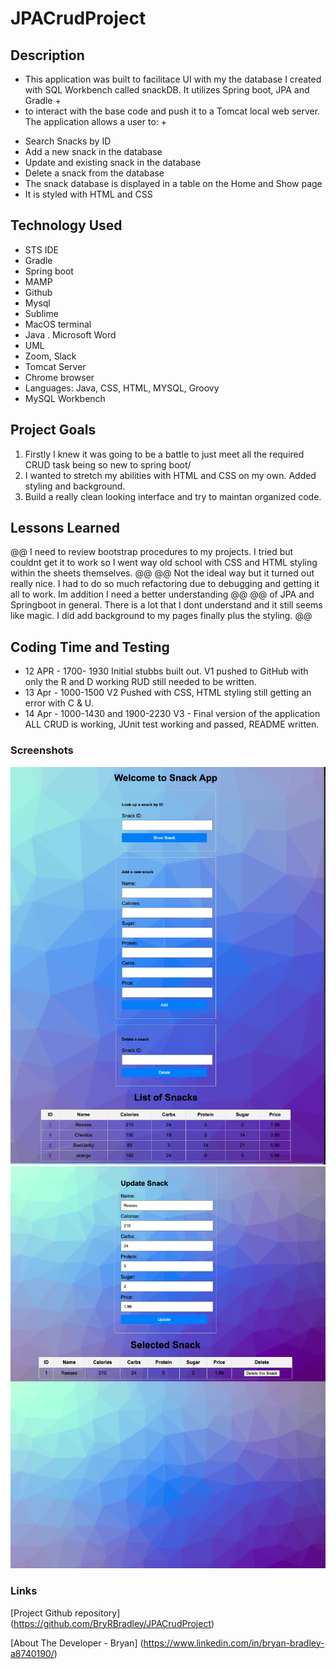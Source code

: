 # JPACrudProject

## Description
+ This application was built to facilitace UI with my the database I created with SQL Workbench called snackDB. It utilizes Spring boot, JPA and  Gradle +
+ to interact with the base code and push it to a Tomcat local web server. The application allows a user to: +

- Search Snacks by ID
- Add a new snack in the database
- Update and existing snack in the database
- Delete a snack from the database 
- The snack database is displayed in a table on the Home and Show page
- It is styled with HTML and CSS

## Technology Used

 - STS IDE
 - Gradle
 - Spring boot
 - MAMP  
 - Github
 - Mysql
 - Sublime 
 - MacOS terminal 
 - Java . Microsoft Word 
 - UML
 - Zoom, Slack
 - Tomcat Server
 - Chrome browser
 - Languages: Java, CSS, HTML, MYSQL, Groovy 
 - MySQL Workbench

## Project Goals 

1. Firstly I knew it was going to be a battle to just meet all the required CRUD task being so new to spring boot/
2. I wanted to stretch my abilities with HTML and CSS on my own. Added styling and background. 
3. Build a really clean looking interface and try to maintan organized code. 

## Lessons Learned
@@ I need to review bootstrap procedures to my projects. I tried but couldnt get it to work so I went way old school with CSS and HTML styling within the sheets themselves. @@
@@ Not the ideal way but it turned out really nice. I had to do so much refactoring due to debugging and getting it all to work. Im addition I need a better understanding @@
@@ of JPA and Springboot in general. There is a lot that I dont understand and it still seems like magic. I did add background to my pages finally plus the styling. @@

## Coding Time and Testing
- 12 APR - 1700- 1930 Initial stubbs built out. V1 pushed to GitHub with only the R and D working RUD still needed to be written.
- 13 Apr - 1000-1500 V2 Pushed with CSS, HTML styling still getting an error with C & U.
- 14 Apr - 1000-1430 and 1900-2230 V3  - Final version of the application ALL CRUD is working, JUnit test working and passed, README written. 

### Screenshots 

![Screenshot](ScreenShot1.png)
![Screenshot](ScreenShot2.png)

### Links 

[Project Github repository] (https://github.com/BryRBradley/JPACrudProject)

[About The Developer - Bryan] (https://www.linkedin.com/in/bryan-bradley-a8740190/)